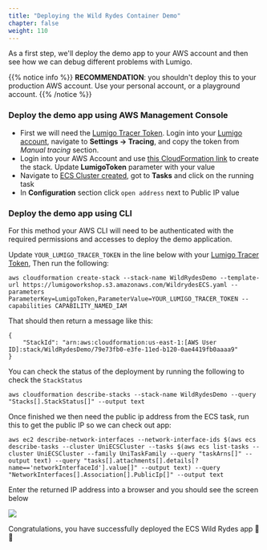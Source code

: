 ```yaml
---
title: "Deploying the Wild Rydes Container Demo"
chapter: false
weight: 110
---
```


As a first step, we'll deploy the demo app to your AWS account and then see how we can debug different problems with Lumigo.

{{% notice info %}}
**RECOMMENDATION**: you shouldn't deploy this to your production AWS account. Use your personal account, or a playground account.
{{% /notice %}}

### Deploy the demo app using AWS Management Console

- First we will need the [Lumigo Tracer Token](https://docs.lumigo.io/docs/lumigo-tokens). Login into your [Lumigo account](https://platform.lumigo.io/), navigate to **Settings -> Tracing**, and copy the token from *Manual tracing* section. 
- Login into your AWS Account and use [this CloudFormation link](https://us-east-1.console.aws.amazon.com/cloudformation/home?region=us-east-1#/stacks/create/review?templateURL=https://lumigoworkshop.s3.amazonaws.com/WildrydesECS.yaml&stackName=WildRydesDemo&param_LumigoToken=YOUR_LUMIGO_TRACER_TOKEN) to create the stack. Update **LumigoToken** parameter with your value
- Navigate to [ECS Cluster created](https://us-east-1.console.aws.amazon.com/ecs/v2/clusters/UniECSCluster/services?region=us-east-1), got to **Tasks** and click on the running task
- In **Configuration** section click ``open address`` next to Public IP value


### Deploy the demo app using CLI

For this method your AWS CLI will need to be authenticated with the required permissions and accesses to deploy the demo application. 

Update `YOUR_LUMIGO_TRACER_TOKEN` in the line below with your [Lumigo Tracer Token](https://docs.lumigo.io/docs/lumigo-tokens), Then run the following:

```
aws cloudformation create-stack --stack-name WildRydesDemo --template-url https://lumigoworkshop.s3.amazonaws.com/WildrydesECS.yaml --parameters ParameterKey=LumigoToken,ParameterValue=YOUR_LUMIGO_TRACER_TOKEN --capabilities CAPABILITY_NAMED_IAM
```

That should then return a message like this: 

```
{
    "StackId": "arn:aws:cloudformation:us-east-1:[AWS User ID]:stack/WildRydesDemo/79e73fb0-e3fe-11ed-b120-0ae4419fb0aaaa9"   
}
```

You can check the status of the deployment by running the following to check the `StackStatus`
```
aws cloudformation describe-stacks --stack-name WildRydesDemo --query "Stacks[].StackStatus[]" --output text
```

Once finished we then need the public ip address from the ECS task, run this to get the public IP so we can check out app:  

```
aws ec2 describe-network-interfaces --network-interface-ids $(aws ecs describe-tasks --cluster UniECSCluster --tasks $(aws ecs list-tasks --cluster UniECSCluster --family UniTaskFamily --query "taskArns[]" --output text) --query "tasks[].attachments[].details[?name=='networkInterfaceId'].value[]" --output text) --query "NetworkInterfaces[].Association[].PublicIp[]" --output text
```

Enter the returned IP address into a browser and you should see the screen below

![](/images/mod01-002.png)

Congratulations, you have successfully deployed the ECS Wild Rydes app 🎉🎉